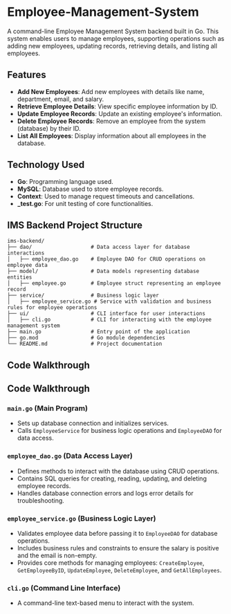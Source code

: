 # Employee-Management-System

A command-line Employee Management System backend built in Go. This system enables users to manage employees, supporting operations such as adding new employees, updating records, retrieving details, and listing all employees.

## Features

- **Add New Employees**: Add new employees with details like name, department, email, and salary.
- **Retrieve Employee Details**: View specific employee information by ID.
- **Update Employee Records**: Update an existing employee's information.
- **Delete Employee Records**: Remove an employee from the system (database) by their ID.
- **List All Employees**: Display information about all employees in the database.

## Technology Used

- **Go**: Programming language used.
- **MySQL**: Database used to store employee records.
- **Context**: Used to manage request timeouts and cancellations.
- **_test.go**: For unit testing of core functionalities.

## IMS Backend Project Structure

```plaintext
ims-backend/
├── dao/                   # Data access layer for database interactions
│   ├── employee_dao.go    # Employee DAO for CRUD operations on employee data
├── model/                 # Data models representing database entities
│   ├── employee.go        # Employee struct representing an employee record
├── service/               # Business logic layer
│   ├── employee_service.go # Service with validation and business rules for employee operations
├── ui/                    # CLI interface for user interactions
│   ├── cli.go             # CLI for interacting with the employee management system
├── main.go                # Entry point of the application
├── go.mod                 # Go module dependencies
└── README.md              # Project documentation 

```
## Code Walkthrough

## Code Walkthrough

### `main.go` (Main Program)

- Sets up database connection and initializes services.
- Calls `EmployeeService` for business logic operations and `EmployeeDAO` for data access.

### `employee_dao.go` (Data Access Layer)

- Defines methods to interact with the database using CRUD operations.
- Contains SQL queries for creating, reading, updating, and deleting employee records.
- Handles database connection errors and logs error details for troubleshooting.

### `employee_service.go` (Business Logic Layer)

- Validates employee data before passing it to `EmployeeDAO` for database operations.
- Includes business rules and constraints to ensure the salary is positive and the email is non-empty.
- Provides core methods for managing employees: `CreateEmployee`, `GetEmployeeByID`, `UpdateEmployee`, `DeleteEmployee`, and `GetAllEmployees`.

### `cli.go` (Command Line Interface)

- A command-line text-based menu to interact with the system.

      
    


